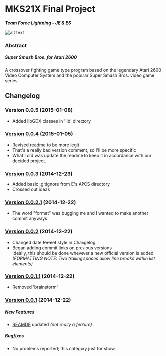# MKS21X Final Project
**_Team Force Lightning - JE & ES_**

![alt text](http://i756.photobucket.com/albums/xx204/tsuzuki31/lightning01.gif)


### Abstract
##### Super Smash Bros. for Atari 2600
A crossover fighting game type program based on the legendary Atari 2600 Video Computer System and the popular Super Smash Bros. video game series.

## Changelog
### Version 0.0.5 (2015-01-08)
  - Added libGDX classes in 'lib' directory

### [Version 0.0.4](https://github.com/backfrip/MKS21X-Final-Project/commit/195a567ed93dc07dfc37ddac274189eb693c5c04) (2015-01-05)
  - Revised readme to be more legit
  - That's a really bad version comment, so I'll be more specific
  - What I did was update the readme to keep it in accordance with our decided project. 

### [Version 0.0.3](https://github.com/backfrip/MKS21X-Final-Project/commit/38d7fbbf9e4014e987aaaed95ad5cd885b255948) (2014-12-23)
  - Added basic .gitignore from E's APCS directory
  - Crossed out ideas

### [Version 0.0.2.1](https://github.com/backfrip/MKS21X-Final-Project/commit/15df200cd690d200ae1cc20fe3cd80e8bdadc5b6) (2014-12-22)
  - The word "format" was bugging me and I wanted to make another commit anyways

### [Version 0.0.2](https://github.com/backfrip/MKS21X-Final-Project/commit/7b5023ac461ca9d7c9e6357520921f2d0307a9d5) (2014-12-22)
  - Changed date ~~format~~ style in Changelog
  - Began adding commit links on previous versions  
    Ideally, this should be done whevever a new official version is added  
    _(FORMATTING NOTE: Two trailing spaces allow line breaks within list elements)_

### [Version 0.0.1.1](https://github.com/backfrip/MKS21X-Final-Project/commit/50b2475dd54e154fd75b9c9cf949b935a2546642) (2014-12-22)
- Removed 'brainstorm'

### [Version 0.0.1](https://github.com/backfrip/MKS21X-Final-Project/commit/bb974cf5a54ec30eb16460d5ee0751c9a0eb74c3) (2014-12-22)

##### New Features
- [REAMDE](README.md) updated *(not really a feature)*

##### Bugfixes
- No problems reported; this category just for show

